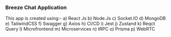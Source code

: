 ### Breeze Chat Application

This app is created using:-
a) React Js
b) Node.Js
c) Socket.IO
d) MongoDB
e) TailwindCSS
f) Swagger
g) Axios
h) CI/CD
i) Jest
j) Zustand
k) Reqct Query
l) Microfrontend
m) Microservices
n) tRPC
o) Prisma
p) WebRTC

